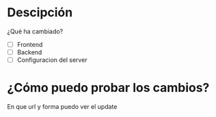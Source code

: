 # Descipción
¿Qué ha cambiado?

- [ ] Frontend
- [ ] Backend
- [ ] Configuracion del server
# ¿Cómo puedo probar los cambios?
En que url y forma puedo ver el update
